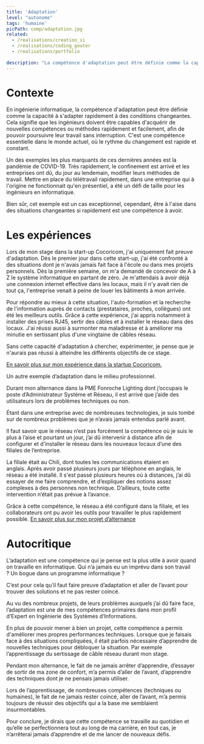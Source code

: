 ```yaml
---
title: 'Adaptation'
level: "autonome"
tags: 'humaine'
picPath: comp/adaptation.jpg
related:
  - /realisations/creation_si
  - /realisations/coding_gouter
  - /realisations/portfolio
  
description: "La compétence d'adaptation peut être définie comme la capacité à s'adapter rapidement à des conditions changeantes. Le but est d'être capable d'apprendre de nouvelles compétences ou méthodes rapidement et facilement."
---
```


# Contexte

En ingénierie informatique, la compétence d'adaptation peut être définie comme la capacité à s'adapter rapidement à des conditions changeantes. Cela signifie que les ingénieurs doivent être capables d'acquérir de nouvelles compétences ou méthodes rapidement et facilement, afin de pouvoir poursuivre leur travail sans interruption. C'est une compétence essentielle dans le monde actuel, où le rythme du changement est rapide et constant.

Un des exemples les plus marquants de ces dernières années est la pandémie de COVID-19. Très rapidement, le confinement est arrivé et les entreprises ont dû, du jour au lendemain, modifier leurs méthodes de travail. Mettre en place du télétravail rapidement, dans une entreprise qui à l'origine ne fonctionnait qu'en présentiel, a été un défi de taille pour les ingénieurs en informatique.

Bien sûr, cet exemple est un cas exceptionnel, cependant, être à l'aise dans des situations changeantes si rapidement est une compétence à avoir.

# Les expériences

Lors de mon stage dans la start-up Cocoricom, j'ai uniquement fait preuve d'adaptation. Dès le premier jour dans cette start-up, j'ai été confronté à des situations dont je n'avais jamais fait face à l'école ou dans mes projets personnels. Dès la première semaine, on m'a demandé de concevoir de A à Z le système informatique en partant de zéro. Je m'attendais à avoir déjà une connexion internet effective dans les locaux, mais il n'y avait rien de tout ça, l'entreprise venait à peine de louer les bâtiments à mon arrivée.

Pour répondre au mieux à cette situation, l'auto-formation et la recherche de l'information auprès de contacts (prestataires, proches, collègues) ont été les meilleurs outils. Grâce à cette expérience, j'ai appris notamment à installer des prises RJ45, sertir des câbles et à installer le réseau dans des locaux. J'ai réussi aussi à surmonter ma maladresse et à améliorer ma minutie en sertissant plus d'une vingtaine de câbles réseau.

Sans cette capacité d'adaptation à chercher, expérimenter, je pense que je n'aurais pas réussi à atteindre les différents objectifs de ce stage.

[En savoir plus sur mon expérience dans la startup Cocoricom.](/realisations/creation_si)

Un autre exemple d’adaptation dans le milieu professionnel.

Durant mon alternance dans la PME Fonroche Lighting dont j’occupais le poste d’Administrateur Système et Réseau, il est arrivé que j’aide des utilisateurs lors de problèmes techniques ou non.

Étant dans une entreprise avec de nombreuses technologies, je suis tombé sur de nombreux problèmes que je n’avais jamais entendus parlé avant.

Il faut savoir que le réseau n’est pas forcément la compétence où je suis le plus à l’aise et pourtant un jour, j’ai dû intervenir à distance afin de configurer et d'installer le réseau dans les nouveaux locaux d’une des filiales de l’entreprise.

La filiale était au Chili, dont toutes les communications étaient en anglais. Après avoir passé plusieurs jours par téléphone en anglais, le réseau a été installé. Il s'est passé plusieurs heures où à distances, j’ai dû essayer de me faire comprendre, et d’expliquer des notions assez complexes à des personnes non technique. D’ailleurs, toute cette intervention n’était pas prévue à l’avance.

Grâce à cette compétence, le réseau a été configuré dans la filiale, et les collaborateurs ont pu avoir les outils pour travailler le plus rapidement possible.
[En savoir plus sur mon projet d’alternance](/realisations/amelioration_si)

# Autocritique

L’adaptation est une compétence qui je pense est la plus utile à avoir quand on travaille en informatique. Qui n’a jamais eu un imprévu dans son travail ? Un bogue dans un programme informatique ?

C’est pour cela qu’il faut faire preuve d’adaptation et aller de l’avant pour trouver des solutions et ne pas rester coincé.

Au vu des nombreux projets, de leurs problèmes auxquels j’ai dû faire face, l’adaptation est une de mes compétences primaires dans mon profil d’Expert en Ingénierie des Systèmes d’Informations.

En plus de pouvoir mener à bien un projet, cette compétence a permis d'améliorer mes propres performances techniques. Lorsque que je faisais face à des situations compliquées, il était parfois nécessaire d’apprendre de nouvelles techniques pour débloquer la situation. Par exemple l’apprentissage du sertissage de câble réseau durant mon stage.

Pendant mon alternance, le fait de ne jamais arrêter d’apprendre, d’essayer de sortir de ma zone de confort, m’a permis d’aller de l’avant, d’apprendre des techniques dont je ne pensais jamais utiliser.

Lors de l’apprentissage, de nombreuses compétences (techniques ou humaines), le fait de ne jamais rester coincé, aller de l’avant, m’a permis toujours de réussir des objectifs qui a la base me semblaient insurmontables.

Pour conclure, je dirais que cette compétence se travaille au quotidien et qu’elle se perfectionnera tout au long de ma carrière, en tout cas, je n’arrêterai jamais d’apprendre et de me lancer de nouveaux défis.